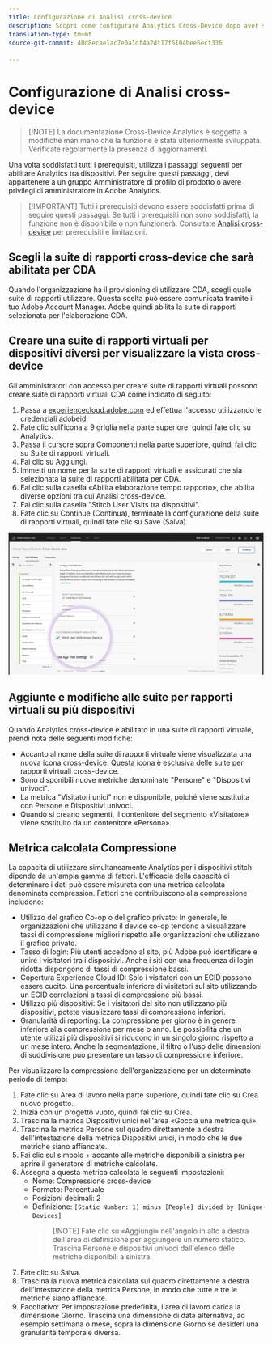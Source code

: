 ```yaml
---
title: Configurazione di Analisi cross-device
description: Scopri come configurare Analytics Cross-Device dopo aver soddisfatto i prerequisiti.
translation-type: tm+mt
source-git-commit: 40d8ecae1ac7e0a1df4a2df17f5104bee6ecf336

---
```



# Configurazione di Analisi cross-device

> [!NOTE] La documentazione Cross-Device Analytics è soggetta a modifiche man mano che la funzione è stata ulteriormente sviluppata. Verificate regolarmente la presenza di aggiornamenti.

Una volta soddisfatti tutti i prerequisiti, utilizza i passaggi seguenti per abilitare Analytics tra dispositivi. Per seguire questi passaggi, devi appartenere a un gruppo Amministratore di profilo di prodotto o avere privilegi di amministratore in Adobe Analytics.

> [!IMPORTANT] Tutti i prerequisiti devono essere soddisfatti prima di seguire questi passaggi. Se tutti i prerequisiti non sono soddisfatti, la funzione non è disponibile o non funzionerà. Consultate [Analisi cross-device](cda-home.md) per prerequisiti e limitazioni.

## Scegli la suite di rapporti cross-device che sarà abilitata per CDA

Quando l'organizzazione ha il provisioning di utilizzare CDA, scegli quale suite di rapporti utilizzare. Questa scelta può essere comunicata tramite il tuo Adobe Account Manager. Adobe quindi abilita la suite di rapporti selezionata per l'elaborazione CDA.

## Creare una suite di rapporti virtuali per dispositivi diversi per visualizzare la vista cross-device

Gli amministratori con accesso per creare suite di rapporti virtuali possono creare suite di rapporti virtuali CDA come indicato di seguito:

1. Passa a [experiencecloud.adobe.com](https://experiencecloud.adobe.com) ed effettua l'accesso utilizzando le credenziali adobeid.
2. Fate clic sull'icona a 9 griglia nella parte superiore, quindi fate clic su Analytics.
3. Passa il cursore sopra Componenti nella parte superiore, quindi fai clic su Suite di rapporti virtuali.
4. Fai clic su Aggiungi.
5. Immetti un nome per la suite di rapporti virtuali e assicurati che sia selezionata la suite di rapporti abilitata per CDA.
6. Fai clic sulla casella «Abilita elaborazione tempo rapporto», che abilita diverse opzioni tra cui Analisi cross-device.
7. Fai clic sulla casella "Stitch User Visits tra dispositivi".
8. Fate clic su Continue (Continua), terminate la configurazione della suite di rapporti virtuali, quindi fate clic su Save (Salva).

![CDA, casella di selezione](assets/cda-checkbox.png)

## Aggiunte e modifiche alle suite per rapporti virtuali su più dispositivi

Quando Analytics cross-device è abilitato in una suite di rapporti virtuale, prendi nota delle seguenti modifiche:

* Accanto al nome della suite di rapporti virtuale viene visualizzata una nuova icona cross-device. Questa icona è esclusiva delle suite per rapporti virtuali cross-device.
* Sono disponibili nuove metriche denominate "Persone" e "Dispositivi univoci".
* La metrica "Visitatori unici" non è disponibile, poiché viene sostituita con Persone e Dispositivi univoci.
* Quando si creano segmenti, il contenitore del segmento «Visitatore» viene sostituito da un contenitore «Persona».

## Metrica calcolata Compressione

La capacità di utilizzare simultaneamente Analytics per i dispositivi stitch dipende da un'ampia gamma di fattori. L'efficacia della capacità di determinare i dati può essere misurata con una metrica calcolata denominata compression. Fattori che contribuiscono alla compressione includono:

* Utilizzo del grafico Co-op o del grafico privato: In generale, le organizzazioni che utilizzano il device co-op tendono a visualizzare tassi di compressione migliori rispetto alle organizzazioni che utilizzano il grafico privato.
* Tasso di login: Più utenti accedono al sito, più Adobe può identificare e unire i visitatori tra i dispositivi. Anche i siti con una frequenza di login ridotta dispongono di tassi di compressione bassi.
* Copertura Experience Cloud ID: Solo i visitatori con un ECID possono essere cucito. Una percentuale inferiore di visitatori sul sito utilizzando un ECID correlazioni a tassi di compressione più bassi.
* Utilizzo più dispositivi: Se i visitatori del sito non utilizzano più dispositivi, potete visualizzare tassi di compressione inferiori.
* Granularità di reporting: La compressione per giorno è in genere inferiore alla compressione per mese o anno. Le possibilità che un utente utilizzi più dispositivi si riducono in un singolo giorno rispetto a un mese intero. Anche la segmentazione, il filtro o l'uso delle dimensioni di suddivisione può presentare un tasso di compressione inferiore.

Per visualizzare la compressione dell'organizzazione per un determinato periodo di tempo:

1. Fate clic su Area di lavoro nella parte superiore, quindi fate clic su Crea nuovo progetto.
2. Inizia con un progetto vuoto, quindi fai clic su Crea.
3. Trascina la metrica Dispositivi unici nell'area «Goccia una metrica qui».
4. Trascina la metrica Persone sul quadro direttamente a destra dell'intestazione della metrica Dispositivi unici, in modo che le due metriche siano affiancate.
5. Fai clic sul simbolo + accanto alle metriche disponibili a sinistra per aprire il generatore di metriche calcolate.
6. Assegna a questa metrica calcolata le seguenti impostazioni:
   * Nome: Compressione cross-device
   * Formato: Percentuale
   * Posizioni decimali: 2
   * Definizione: `[Static Number: 1] minus [People] divided by [Unique Devices]`
      > [!NOTE] Fate clic su «Aggiungi» nell'angolo in alto a destra dell'area di definizione per aggiungere un numero statico. Trascina Persone e dispositivi univoci dall'elenco delle metriche disponibili a sinistra.
7. Fate clic su Salva.
8. Trascina la nuova metrica calcolata sul quadro direttamente a destra dell'intestazione della metrica Persone, in modo che tutte e tre le metriche siano affiancate.
9. Facoltativo: Per impostazione predefinita, l'area di lavoro carica la dimensione Giorno. Trascina una dimensione di data alternativa, ad esempio settimana o mese, sopra la dimensione Giorno se desideri una granularità temporale diversa.

